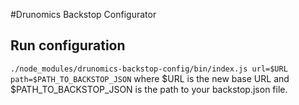 #Drunomics Backstop Configurator
## Run configuration
`./node_modules/drunomics-backstop-config/bin/index.js url=$URL path=$PATH_TO_BACKSTOP_JSON` where $URL is the new base URL and $PATH_TO_BACKSTOP_JSON is the path to your backstop.json file.